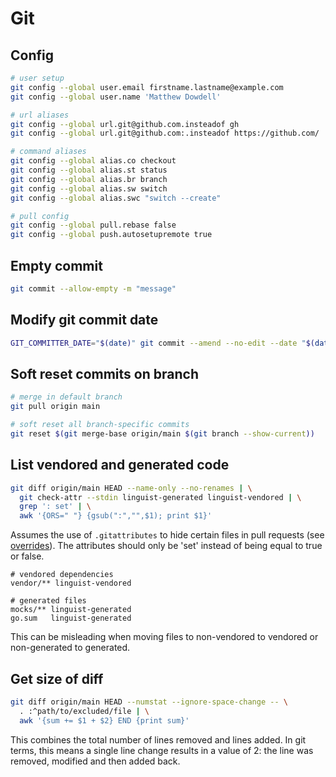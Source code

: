 # Git

## Config

```sh
# user setup
git config --global user.email firstname.lastname@example.com
git config --global user.name 'Matthew Dowdell'

# url aliases
git config --global url.git@github.com.insteadof gh
git config --global url.git@github.com:.insteadof https://github.com/

# command aliases
git config --global alias.co checkout
git config --global alias.st status
git config --global alias.br branch
git config --global alias.sw switch
git config --global alias.swc "switch --create"

# pull config
git config --global pull.rebase false
git config --global push.autosetupremote true
```

## Empty commit

```sh
git commit --allow-empty -m "message"
```

## Modify git commit date

```sh
GIT_COMMITTER_DATE="$(date)" git commit --amend --no-edit --date "$(date)
```

## Soft reset commits on branch

```sh
# merge in default branch
git pull origin main

# soft reset all branch-specific commits
git reset $(git merge-base origin/main $(git branch --show-current))
```

## List vendored and generated code

```sh
git diff origin/main HEAD --name-only --no-renames | \
  git check-attr --stdin linguist-generated linguist-vendored | \
  grep ': set' | \
  awk '{ORS=" "} {gsub(":","",$1); print $1}'
```

Assumes the use of `.gitattributes` to hide certain files in pull requests (see [overrides]). The attributes should only be 'set' instead of being equal to true or false.

```
# vendored dependencies
vendor/** linguist-vendored

# generated files
mocks/** linguist-generated
go.sum   linguist-generated
```

This can be misleading when moving files to non-vendored to vendored or non-generated to generated.

[overrides]: https://github.com/github-linguist/linguist/blob/main/docs/overrides.md

## Get size of diff

```sh
git diff origin/main HEAD --numstat --ignore-space-change -- \
  . :^path/to/excluded/file | \
  awk '{sum += $1 + $2} END {print sum}'
```

This combines the total number of lines removed and lines added. In git terms, this means a single line change results in a value of 2: the line was removed, modified and then added back.
